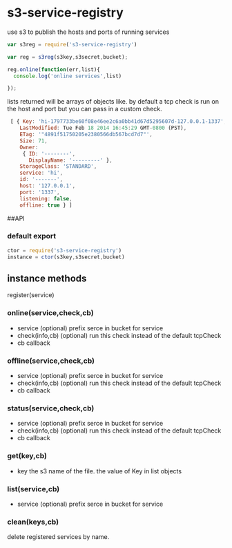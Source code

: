
s3-service-registry
===================

use s3 to publish the hosts and ports of running services

```js
var s3reg = require('s3-service-registry')

var reg = s3reg(s3key,s3secret,bucket);

reg.online(function(err,list){
  console.log('online services',list)

});

```

lists returned will be arrays of objects like. by default a tcp check is run on the host and port but you can pass in a custom check.

```js
 [ { Key: 'hi-1797733be60f08e46ee2c6a0bb41d67d5295607d-127.0.0.1-1337',
    LastModified: Tue Feb 18 2014 16:45:29 GMT-0800 (PST),
    ETag: '"4891f51750205e2380566db567bcd7d7"',
    Size: 71,
    Owner: 
     { ID: '--------',
       DisplayName: '---------' },
    StorageClass: 'STANDARD',
    service: 'hi',
    id: '-------',
    host: '127.0.0.1',
    port: '1337',
    listening: false,
    offline: true } ]

```


##API

### default export

```js
ctor = require('s3-service-registry')
instance = ctor(s3key,s3secret,bucket)
```
## instance methods

register(service)

### online(service,check,cb)
  - service (optional)
    prefix serce in bucket for service
  - check(info,cb) (optional)
    run this check instead of the default tcpCheck
  - cb
    callback


### offline(service,check,cb)
  - service (optional)
    prefix serce in bucket for service
  - check(info,cb) (optional)
    run this check instead of the default tcpCheck
  - cb
    callback


### status(service,check,cb)
  - service (optional)
    prefix serce in bucket for service
  - check(info,cb) (optional)
    run this check instead of the default tcpCheck
  - cb
    callback


### get(key,cb)
  - key
    the s3 name of the file. the value of Key in list objects


### list(service,cb)
  - service (optional)
    prefix serce in bucket for service

### clean(keys,cb)
  delete registered services by name.

